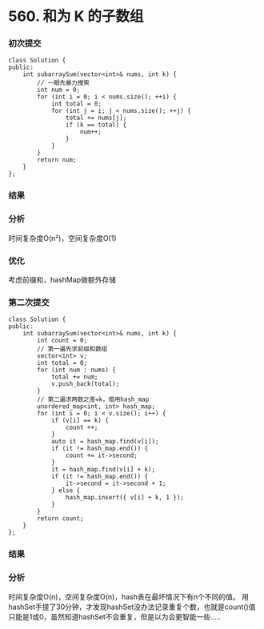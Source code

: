 # 560. 和为 K 的子数组

### 初次提交
```
class Solution {
public:
    int subarraySum(vector<int>& nums, int k) {
        // 一眼先暴力搜索
        int num = 0;
        for (int i = 0; i < nums.size(); ++i) {
            int total = 0;
            for (int j = i; j < nums.size(); ++j) {
                total += nums[j];
                if (k == total) {
                    num++;
                }
            }
        }
        return num;
    }
};
```

### 结果

### 分析
时间复杂度O(n²)，空间复杂度O(1)

### 优化
考虑前缀和，hashMap做额外存储

### 第二次提交
```
class Solution {
public:
    int subarraySum(vector<int>& nums, int k) {
        int count = 0;
        // 第一遍先求前缀和数组
        vector<int> v;
        int total = 0;
        for (int num : nums) {
            total += num;
            v.push_back(total);
        }
        // 第二遍求两数之差=k，借用hash_map
        unordered_map<int, int> hash_map;
        for (int i = 0; i < v.size(); i++) {
            if (v[i] == k) {
                count ++;
            }
            auto it = hash_map.find(v[i]);
            if (it != hash_map.end()) {
                count += it->second;
            }
            it = hash_map.find(v[i] + k);
            if (it != hash_map.end()) {
                it->second = it->second + 1;
            } else {
                hash_map.insert({ v[i] + k, 1 });
            }
        }
        return count;
    }
};
```
### 结果

### 分析

时间复杂度O(n)，空间复杂度O(n)，hash表在最坏情况下有n个不同的值。
用hashSet手搓了30分钟，才发现hashSet没办法记录重复个数，也就是count()值只能是1或0，虽然知道hashSet不会重复，但是以为会更智能一些.....
